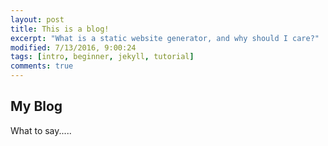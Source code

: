 ```yaml
---
layout: post
title: This is a blog!
excerpt: "What is a static website generator, and why should I care?"
modified: 7/13/2016, 9:00:24
tags: [intro, beginner, jekyll, tutorial]
comments: true
---
```

## My Blog

What to say.....
